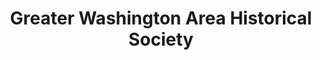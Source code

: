 ---
layout: repo
title: "Greater Washington Area Historical Society"
id: 4403
permalink: repos/4403/
---